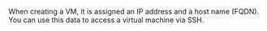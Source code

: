 When creating a VM, it is assigned an IP address and a host name (FQDN). You can use this data to access a virtual machine via SSH.
